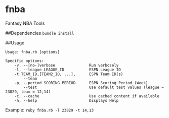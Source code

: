 fnba
====

Fantasy NBA Tools

##Dependencies
`bundle install`

##Usage
```
Usage: fnba.rb [options]

Specific options:
    -v, --[no-]verbose               Run verbosely
    -l, --league LEAGUE_ID           ESPN League ID
    -t TEAM_ID,[TEAM2_ID, ...],      ESPN Team ID(s)
        --team
    -p, --period SCORING_PERIOD      ESPN Scoring Period (Week)
        --test                       Use default test values (league = 23829, team = 12,14)
    -c, --cache                      Use cached content if available
    -h, --help                       Displays Help
```

Example: `ruby fnba.rb -l 23829 -t 14,13`

